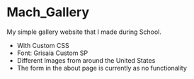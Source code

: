 # Mach_Gallery
 My simple gallery website that I made during School.

<ul>
 <li>With Custom CSS</li>
 <li>Font: Grisaia Custom SP</li>
 <li>Different Images from around the United States</li>
 <li>The form in the about page is currently as no functionality</li>
</ul>
